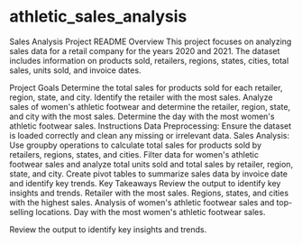 # athletic_sales_analysis
Sales Analysis Project README
Overview
This project focuses on analyzing sales data for a retail company for the years 2020 and 2021. The dataset includes information on products sold, retailers, regions, states, cities, total sales, units sold, and invoice dates.

Project Goals
Determine the total sales for products sold for each retailer, region, state, and city.
Identify the retailer with the most sales.
Analyze sales of women's athletic footwear and determine the retailer, region, state, and city with the most sales.
Determine the day with the most women's athletic footwear sales.
Instructions
Data Preprocessing: Ensure the dataset is loaded correctly and clean any missing or irrelevant data.
Sales Analysis:
Use groupby operations to calculate total sales for products sold by retailers, regions, states, and cities.
Filter data for women's athletic footwear sales and analyze total units sold and total sales by retailer, region, state, and city.
Create pivot tables to summarize sales data by invoice date and identify key trends.
Key Takeaways
Review the output to identify key insights and trends.
Retailer with the most sales.
Regions, states, and cities with the highest sales.
Analysis of women's athletic footwear sales and top-selling locations.
Day with the most women's athletic footwear sales.

Review the output to identify key insights and trends.

